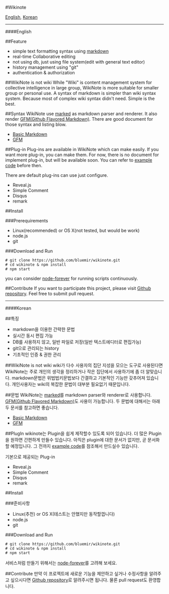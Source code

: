 #Wikinote

[English](#english), [Korean](#korean)

----
####English

##Feature
* simple text formatting syntax using [markdown](http://daringfireball.net/projects/markdown)
* real-time Collaborative editing
* not using db, just using file system(edit with general text editor)
* history management using "git"
* authentication & authorization

##WikiNote is not wiki
While "Wiki" is content management system for collective intelligence in large group,
WikiNote is more suitable for smaller group or personal use.
A syntax of markdown is simpler than wiki syntax system.
Because most of complex wiki syntax didn't need. Simple is the best.

##Syntax
WikiNote use [marked](https://github.com/chjj/marked) as markdown parser and renderer.
It also render [GFM(Github Flavored Markdown)](https://help.github.com/articles/github-flavored-markdown).
There are good document for those syntax and listing blow.

* [Basic Markdown](http://daringfireball.net/projects/markdown/)
* [GFM](https://help.github.com/articles/github-flavored-markdown)

##Plug-in
Plug-ins are available in WikiNote which can make easily. If you want more plug-in, you can make them.
For now, there is no document for implement plug-in, but will be available soon.
You can refer to [example code](https://github.com/bluemir/wikinote/tree/master/plugins/comment) before then.

There are default plug-ins can use just configure.

* Reveal.js
* Simple Comment
* Disqus
* remark

##Install

###Prerequirements
* Linux(recommended) or OS X(not tested, but would be work)
* node.js
* git


###Download and Run
```
# git clone https://github.com/bluemir/wikinote.git
# cd wikinote & npm install
# npm start
```

you can consider [node-forever](https://github.com/foreverjs/forever) for running scripts continuously.

##Contribute
If you want to participate this project,
please visit [Github repository](https://github.com/bluemir/wikinote).
Feel free to submit pull request.

----
####Korean

##특징
* markdown을 이용한 간략한 문법
* 실시간 동시 편집 가능
* DB를 사용하지 않고, 일반 파일로 저장(일반 텍스트에디터로 편집가능)
* git으로 관리되는 history
* 기초적인 인증 & 권한 관리

##WikiNote is not wiki
wiki가 다수 사용자의 집단 지성을 모으는 도구로 사용된다면
WikiNote는 주로 개인의 생각을 정리하거나 작은 집단에서 사용하기에 좀 더 알맞습니다.
markdown문법은 위법법키문법보다 간결하고 기본적인 기능만 갖추어져 있습니다.
개인사용자는 wiki의 복잡한 문법이 대부분 필요없기 때문입니다.

##문법
WikiNote는 [marked](https://github.com/chjj/marked)를 markdown parser와 renderer로 사용합니다.
[GFM(Github Flavored Markdown)](https://help.github.com/articles/github-flavored-markdown)도
사용이 가능합니다. 두 문법에 대해서는 아래 두 문서를 참고하면 좋습니다.

* [Basic Markdown](http://daringfireball.net/projects/markdown/)
* [GFM](https://help.github.com/articles/github-flavored-markdown)

##PlugIn
wikinote는 Plugin을 쉽게 제작할수 있도록 되어 있습니다.
더 많은 Plugin을 원하면 간편하게 만들수 있습니다.
아직은 plugin에 대한 문서가 없지만, 곧 문서화 할 예정입니다.
그 전까지 [example code](https://github.com/bluemir/wikinote/tree/master/plugins/comment)를 참조해서
만드실수 있습니다.

기본으로 제공되는 Plug-in
* Reveal.js
* Simple Comment
* Disqus
* remark

##Install

###준비사항
* Linux(추천) or OS X(테스트는 안했지만 동작할껍니다)
* node.js
* git

###Download and Run
```
# git clone https://github.com/bluemir/wikinote.git
# cd wikinote & npm install
# npm start
```

서비스처럼 만들기 위해서는 [node-forever](https://github.com/foreverjs/forever)를
고려해 보세요.

##Contribute
만약 이 프로젝트에 새로운 기능을 제안하고 싶거나 수정사항을 알려주고 싶으시다면
[Github repository](https://github.com/bluemir/wikinote)로 알려주시면 됩니다.
물론 pull request도 환영합니다.
